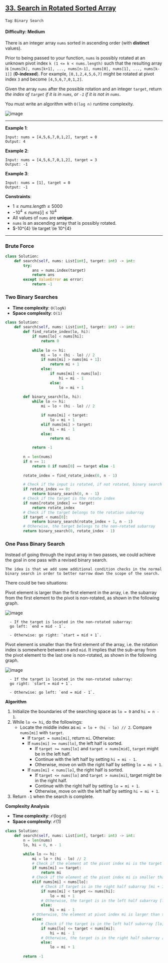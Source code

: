 ## [33. Search in Rotated Sorted Array](https://leetcode.com/problems/search-in-rotated-sorted-array/)

```Tag```: ```Binary Search```

#### Difficulty: Medium

There is an integer array ```nums``` sorted in ascending order (with __distinct__ values).

Prior to being passed to your function, ```nums``` is possibly rotated at an unknown pivot index ```k (1 <= k < nums.length)``` such that the resulting array is ```[nums[k], nums[k+1], ..., nums[n-1], nums[0], nums[1], ..., nums[k-1]]``` (__0-indexed__). For example, ```[0,1,2,4,5,6,7]``` might be rotated at pivot index ```3``` and become ```[4,5,6,7,0,1,2]```.

Given the array ```nums``` after the possible rotation and an integer ```target```, return _the index of ```target``` if it is in ```nums```, or ```-1``` if it is not in ```nums```_.

You must write an algorithm with ```O(log n)``` runtime complexity.

![image](https://user-images.githubusercontent.com/35042430/224099024-cc87fd38-fc5e-48df-954f-cc50c030266a.png)

---

__Example 1__:
```
Input: nums = [4,5,6,7,0,1,2], target = 0
Output: 4
```

__Example 2__:
```
Input: nums = [4,5,6,7,0,1,2], target = 3
Output: -1
```

__Example 3__:
```
Input: nums = [1], target = 0
Output: -1
```

__Constraints__:

- $1 \le nums.length \le 5000$
- $-10^{4} \le nums[i] \le 10^{4}$
- All values of ```nums``` are __unique__.
- ```nums``` is an ascending array that is possibly rotated.
- $-10^{4} \le target \le 10^{4}

---

### Brute Force

```Python
class Solution:
    def search(self, nums: List[int], target: int) -> int:
        try:
            ans = nums.index(target)
            return ans
        except ValueError as error:
            return -1
```

### Two Binary Searches

- __Time complexity__: ```O(log⁡N)```
- __Space complexity__: ```O(1)```

```Python
class Solution:
    def search(self, nums: List[int], target: int) -> int:
        def find_rotate_index(lo, hi):
            if nums[lo] < nums[hi]:
                return 0
            
            while lo <= hi:
                mi = lo + (hi - lo) // 2
                if nums[mi] > nums[mi + 1]:
                    return mi + 1
                else:
                    if nums[mi] < nums[lo]:
                        hi = mi - 1
                    else:
                        lo = mi + 1
        
        def binary_search(lo, hi):
            while lo <= hi:
                mi = lo + (hi - lo) // 2

                if nums[mi] < target:
                    lo = mi + 1
                elif nums[mi] > target:
                    hi = mi - 1
                else:
                    return mi

            return -1
        
        n = len(nums)
        if n == 1:
            return 0 if nums[0] == target else -1
        
        rotate_index = find_rotate_index(0, n - 1)

        # Check if the input is rotated, if not rotated, binary search the entire array
        if rotate_index == 0:
            return binary_search(0, n - 1)
        # Check if the target is the rotate index
        if nums[rotate_index] == target:
            return rotate_index
        # Check if the target belongs to the rotation subarray
        if target < nums[0]:
            return binary_search(rotate_index + 1, n - 1)
        # Otherwise, the target belongs to the non-rotated subarray
        return binary_search(0, rotate_index - 1)
```

### One Pass Binary Search

Instead of going through the input array in two passes, we could achieve the goal in one pass with a revised binary search.

    The idea is that we add some additional condition checks in the normal binary search in order to better narrow down the scope of the search.

There could be two situations:

Pivot element is larger than the first element in the array, i.e. the subarray from the first element to the pivot is non-rotated, as shown in the following graph.

![image](https://leetcode.com/problems/search-in-rotated-sorted-array/Figures/33/33_small_mid.png)

```
  - If the target is located in the non-rotated subarray:
  go left: `end = mid - 1`.

  - Otherwise: go right: `start = mid + 1`.
```

Pivot element is smaller than the first element of the array, i.e. the rotation index is somewhere between ```0``` and ```mid```. It implies that the sub-array from the pivot element to the last one is non-rotated, as shown in the following graph.

![image](https://leetcode.com/problems/search-in-rotated-sorted-array/Figures/33/33_big_mid.png)

```
  - If the target is located in the non-rotated subarray:
  go right: `start = mid + 1`.

  - Otherwise: go left: `end = mid - 1`.
```

__Algorithm__

1. Initialize the boundaries of the searching space as ```lo = 0``` and ```hi = n - 1```.
2. While ```lo <= hi```, do the followings:
    - Locate the middle index as ```mi = lo + (hi - lo) // 2```. Compare ```nums[mi]``` with ```target```.
        - If ```target = nums[mi]```, return ```mi```. Otherwise:
        - If ```nums[mi] >= nums[lo]```, the left half is sorted.
            - If ```target >= nums[lo]``` and ```target < nums[mid]```, ```target``` might be in the left half.
            - Continue with the left half by setting ```hi = mi - 1```.
            - Otherwise, move on with the right half by setting ```lo = mi + 1```.
        - If ```nums[mi] < nums[lo]```, the right half is sorted.
            - If ```target <= nums[lo]``` and ```target > nums[mi]```, target might be in the right half.
            - Continue with the right half by setting ```lo = mi + 1```.
            - Otherwise, move on with the left half by setting ```hi = mi + 1```.
5. Return ```-1``` when the search is complete.

__Complexity Analysis__

- __Time complexity__: $\mathcal{O}(\log n)$
- __Space complexity__: $\mathcal{O}(1)$

```Python
class Solution:
    def search(self, nums: List[int], target: int) -> int:
        n = len(nums)
        lo, hi = 0, n - 1

        while lo <= hi:
            mi = lo + (hi - lo) // 2
            # Check if the element at the pivot index mi is the target
            if nums[mi] == target:
                return mi
            # Check if the element at the pivot index mi is smaller than the elemnts in its left: mi could be the rotate index or in the rotated array
            elif nums[mi] < nums[lo]:
                # Check if target is in the right half subarray [mi + 1, hi] 
                if nums[mi] < target <= nums[hi]: 
                    lo = mi + 1
                # Otherwise, the target is in the left half subarray [lo, mi + 1]
                else:
                    hi = mi - 1
            # Otherwise, the element at pivot index mi is larger than the elements in its left: mi is in the non-rotated array
            else:
                # Check if the target is in the left half subarray [lo, mi + 1]
                if nums[lo] <= target < nums[mi]:
                    hi = mi - 1
                # Otherwise, the target is in the right half subarray [mi + 1, hi]
                else:
                    lo = mi + 1
                    
        return -1
```
